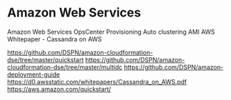 # Amazon Web Services

Amazon Web Services
OpsCenter Provisioning
Auto clustering AMI
AWS Whitepaper - Cassandra on AWS


https://github.com/DSPN/amazon-cloudformation-dse/tree/master/quickstart
https://github.com/DSPN/amazon-cloudformation-dse/tree/master/multidc
https://github.com/DSPN/amazon-deployment-guide
https://d0.awsstatic.com/whitepapers/Cassandra_on_AWS.pdf
https://aws.amazon.com/quickstart/